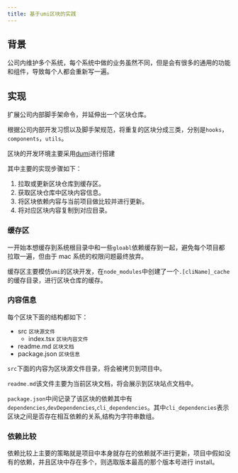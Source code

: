 ```yaml
---
title: 基于umi区块的实践
---
```


## 背景

公司内维护多个系统，每个系统中做的业务虽然不同，但是会有很多的通用的功能和组件，导致每个人都会重新写一遍。

## 实现

扩展公司内部脚手架命令，并延伸出一个区块仓库。

根据公司内部开发习惯以及脚手架规范，将重复的区块分成三类，分别是`hooks`，`components`，`utils`。

区块的开发环境主要采用[dumi](https://d.umijs.org/zh-CN)进行搭建

其中主要的实现步骤如下：

1. 拉取或更新区块仓库到缓存区。
2. 获取区块仓库中区块内容信息。
3. 将区块依赖内容与当前项目做比较并进行更新。
4. 将对应区块内容复制到对应目录。

### 缓存区

一开始本想缓存到系统根目录中和一些`gloabl`依赖缓存到一起，避免每个项目都拉取一遍，但由于 mac 系统的权限问题最终放弃。

缓存区主要模仿`umi`的区块开发，在`node_modules`中创建了一个`.[cliName]_cache`的缓存目录，进行区块仓库的缓存。

### 内容信息

每个区块下面的结构都如下：

- src `区块源文件`
  - index.tsx `区块内容文件`
- readme.md `区块文档`
- package.json `区块信息`

`src`下面的内容为区块源文件目录，将会被拷贝到项目中。

`readme.md`该文件主要为当前区块文档，将会展示到区块站点文档中。

`package.json`中间记录了该区块的依赖其中有`dependencies`,`devDependencies`,`cli_dependencies`。其中`cli_dependencies`表示区块之间是否存在相互依赖的关系,结构为字符串数组。

### 依赖比较

依赖比较上主要的策略就是项目中本身就存在的依赖就不进行更新，项目中假如没有的依赖，并且区块中存在多个，则选取版本最高的那个版本号进行 install。
